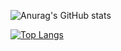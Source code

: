 ![Anurag's GitHub stats](https://github-readme-stats.vercel.app/api?username=IkemotoNanako&count_private=true)

[![Top Langs](https://github-readme-stats.vercel.app/api/top-langs/?username=IkemotoNanako&layout=compact)](https://github.com/anuraghazra/github-readme-stats)
